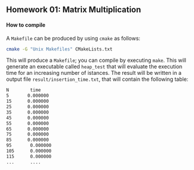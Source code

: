 ## Homework 01: Matrix Multiplication

#### How to compile

A `Makefile` can be produced by using `cmake` as follows:

```bash
cmake -G "Unix Makefiles" CMakeLists.txt 
```

This will produce a `Makefile`; you can compile by executing `make`. This will generate an executable called `heap_test` that will evaluate
the execution time for an increasing number of istances. The result will be written in a output file `result/insertion_time.txt`, that will contain the following table:

```bash
N        time
5       0.000000
15      0.000000
25      0.000000
35      0.000000
45      0.000000
55      0.000000
65      0.000000
75      0.000000
85      0.000000
95       0.000000
105      0.000000
115      0.000000
...      ....
 ```